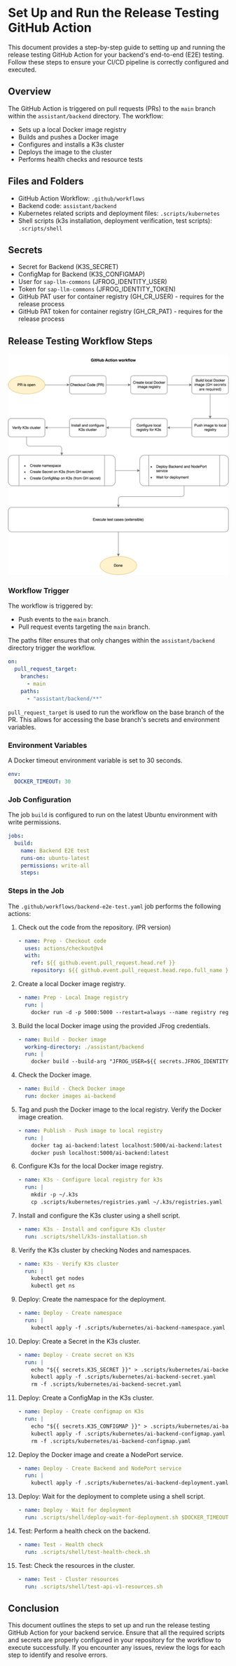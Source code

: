 # Set Up and Run the Release Testing GitHub Action

This document provides a step-by-step guide to setting up and running the release testing GitHub Action for your backend's end-to-end (E2E) testing. Follow these steps to ensure your CI/CD pipeline is correctly configured and executed.

## Overview

The GitHub Action is triggered on pull requests (PRs) to the `main` branch within the `assistant/backend` directory. The workflow:
* Sets up a local Docker image registry
* Builds and pushes a Docker image
* Configures and installs a K3s cluster
* Deploys the image to the cluster
* Performs health checks and resource tests

## Files and Folders
<!--what is this list?-->
* GitHub Action Workflow: `.github/workflows`
* Backend code: `assistant/backend`
* Kubernetes related scripts and deployment files: `.scripts/kubernetes`
* Shell scripts (k3s installation, deployment verification, test scripts): `.scripts/shell`

## Secrets
<!--what is this list?-->
* Secret for Backend (K3S_SECRET) <!--is this a variable?-->
* ConfigMap for Backend (K3S_CONFIGMAP)
* User for `sap-llm-commons` (JFROG_IDENTITY_USER)
* Token for `sap-llm-commons` (JFROG_IDENTITY_TOKEN)
* GitHub PAT user for container registry (GH_CR_USER) - requires <!--required? or who requires?--> for the release process
* GitHub PAT token for container registry (GH_CR_PAT) - requires <!--required? or who requires?--> for the release process


## Release Testing Workflow Steps

![Release Testing Workflow Steps](../images/release-testing-workflow-steps.drawio.svg)

### Workflow Trigger

The workflow is triggered by:

* Push events to the `main` branch.
* Pull request events targeting the `main` branch.

The paths filter ensures that only changes within the `assistant/backend` directory trigger the workflow.

```yaml
on:
  pull_request_target:
    branches:
      - main
    paths:
      - "assistant/backend/**"
```

`pull_request_target` is used to run the workflow on the base branch of the PR. This allows for accessing the base branch's secrets and environment variables.

### Environment Variables

A Docker timeout environment variable is set to 30 seconds.

```yaml
env:
  DOCKER_TIMEOUT: 30
```

### Job Configuration

The job `build` is configured to run on the latest Ubuntu environment with write permissions.

```yaml
jobs:
  build:
    name: Backend E2E test
    runs-on: ubuntu-latest
    permissions: write-all
    steps:
```

### Steps in the Job

The `.github/workflows/backend-e2e-test.yaml` job performs the following actions:

1. Check out the code from the repository. (PR version)

    ```yaml
    - name: Prep - Checkout code
      uses: actions/checkout@v4
      with:
        ref: ${{ github.event.pull_request.head.ref }}
        repository: ${{ github.event.pull_request.head.repo.full_name }}
    ```

2. Create a local Docker image registry.

    ```yaml
    - name: Prep - Local Image registry
      run: |
        docker run -d -p 5000:5000 --restart=always --name registry registry:2
    ```

3. Build the local Docker image using the provided JFrog credentials.

    ```yaml
    - name: Build - Docker image
      working-directory: ./assistant/backend
      run: |
        docker build --build-arg "JFROG_USER=${{ secrets.JFROG_IDENTITY_USER }}" --build-arg "JFROG_TOKEN=${{ secrets.JFROG_IDENTITY_TOKEN }}" -t ai-backend .
    ```

4. Check the Docker image.
   
    ```yaml
    - name: Build - Check Docker image
      run: docker images ai-backend
    ```
    
5. Tag and push the Docker image to the local registry. Verify the Docker image creation.

    ```yaml
    - name: Publish - Push image to local registry
      run: |
        docker tag ai-backend:latest localhost:5000/ai-backend:latest
        docker push localhost:5000/ai-backend:latest
    ```

6. Configure K3s for the local Docker image registry. 

    ```yaml
    - name: K3s - Configure local registry for k3s
      run: |
        mkdir -p ~/.k3s
        cp .scripts/kubernetes/registries.yaml ~/.k3s/registries.yaml
    ```

7. Install and configure the K3s cluster using a shell script.

    ```yaml
    - name: K3s - Install and configure K3s cluster
      run: .scripts/shell/k3s-installation.sh
    ```
   
8. Verify the K3s cluster by checking Nodes and namespaces.
   
    ```yaml
    - name: K3s - Verify K3s cluster
      run: |
        kubectl get nodes
        kubectl get ns
    ```

9.  Deploy: Create the namespace for the deployment.

    ```yaml
    - name: Deploy - Create namespace
      run: |
        kubectl apply -f .scripts/kubernetes/ai-backend-namespace.yaml
    ```

10. Deploy: Create a Secret in the K3s cluster.

    ```yaml
    - name: Deploy - Create secret on K3s
      run: |
        echo "${{ secrets.K3S_SECRET }}" > .scripts/kubernetes/ai-backend-secret.yaml
        kubectl apply -f .scripts/kubernetes/ai-backend-secret.yaml
        rm -f .scripts/kubernetes/ai-backend-secret.yaml
    ```

11. Deploy: Create a ConfigMap in the K3s cluster.

    ```yaml
    - name: Deploy - Create configmap on K3s
      run: |
        echo "${{ secrets.K3S_CONFIGMAP }}" > .scripts/kubernetes/ai-backend-configmap.yaml
        kubectl apply -f .scripts/kubernetes/ai-backend-configmap.yaml
        rm -f .scripts/kubernetes/ai-backend-configmap.yaml
    ```

12. Deploy the Docker image and create a NodePort service.

    ```yaml
    - name: Deploy - Create Backend and NodePort service
      run: |
        kubectl apply -f .scripts/kubernetes/ai-backend-deployment.yaml
    ```

13. Deploy: Wait for the deployment to complete using a shell script.

    ```yaml
    - name: Deploy - Wait for deployment
      run: .scripts/shell/deploy-wait-for-deployment.sh $DOCKER_TIMEOUT
    ```

14. Test: Perform a health check on the backend.

    ```yaml
    - name: Test - Health check
      run: .scripts/shell/test-health-check.sh
    ```

15. Test: Check the resources in the cluster.

    ```yaml
    - name: Test - Cluster resources
      run: .scripts/shell/test-api-v1-resources.sh
    ```


## Conclusion

This document outlines the steps to set up and run the release testing GitHub Action for your backend service. Ensure that all the required scripts and secrets are properly configured in your repository for the workflow to execute successfully. If you encounter any issues, review the logs for each step to identify and resolve errors.